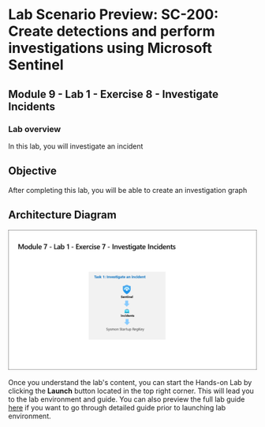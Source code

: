 # Lab Scenario Preview: SC-200: Create detections and perform investigations using Microsoft Sentinel

## Module 9 - Lab 1 - Exercise 8 - Investigate Incidents

### Lab overview

In this lab, you will investigate an incident

## Objective
  
After completing this lab, you will be able to create an investigation graph

## Architecture Diagram

 ![](media/SC200-Lab_Diagrams_Mod7_L1_Ex7.png)

Once you understand the lab's content, you can start the Hands-on Lab by clicking the **Launch** button located in the top right corner. This will lead you to the lab environment and guide. You can also preview the full lab guide [here](https://experience.cloudlabs.ai/#/labguidepreview/4b9b75e4-2805-4c4f-9b90-408c75761b79) if you want to go through detailed guide prior to launching lab environment.




